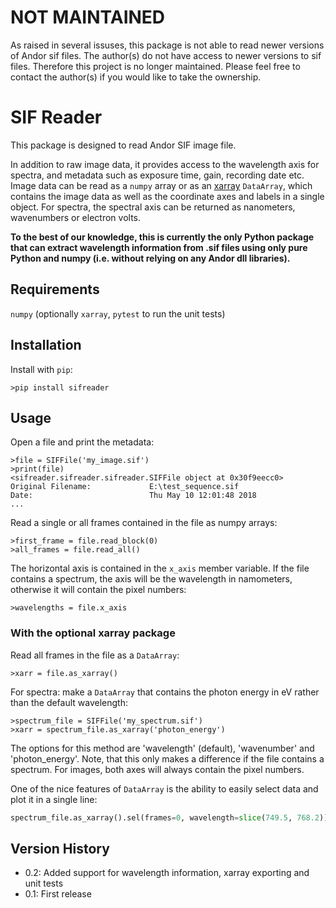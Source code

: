 # NOT MAINTAINED

As raised in several issuses, this package is not able to read newer versions of Andor sif files.
The author(s) do not have access to newer versions to sif files. Therefore this project is no longer
maintained. Please feel free to contact the author(s) if you would like to take the ownership.

# SIF Reader

This package is designed to read Andor SIF image file.

In addition to raw image data, it provides access to the wavelength axis for spectra, and metadata such as
exposure time, gain, recording date etc. Image data can be read as a `numpy` array or as an
[xarray](https://xarray.pydata.org/en/stable/) `DataArray`, which contains the image data as well as the coordinate
axes and labels in a single object. For spectra, the spectral axis can be returned as nanometers, wavenumbers or
electron volts.

**To the best of our knowledge, this is currently the only Python package that can extract wavelength information
from .sif files using only pure Python and numpy (i.e. without relying on any Andor dll libraries).**

## Requirements
`numpy` (optionally `xarray`, `pytest` to run the unit tests)

## Installation
Install with `pip`:
```
>pip install sifreader
```

## Usage

Open a file and print the metadata:

```
>file = SIFFile('my_image.sif')
>print(file)
<sifreader.sifreader.sifreader.SIFFile object at 0x30f9eecc0>
Original Filename:             E:\test_sequence.sif
Date:                          Thu May 10 12:01:48 2018
...
```

Read a single or all frames contained in the file as numpy arrays:
```
>first_frame = file.read_block(0)
>all_frames = file.read_all()
```

The horizontal axis is contained in the `x_axis` member variable. If the file contains a spectrum, the axis will be
the wavelength in namometers, otherwise it will contain the pixel numbers:
```
>wavelengths = file.x_axis
```

### With the optional xarray package

Read all frames in the file as a `DataArray`:
```
>xarr = file.as_xarray()
```

For spectra: make a `DataArray` that contains the photon energy in eV rather than the default wavelength:
```
>spectrum_file = SIFFile('my_spectrum.sif')
>xarr = spectrum_file.as_xarray('photon_energy')
```
The options for this method are 'wavelength' (default), 'wavenumber' and 'photon_energy'. Note, that this only makes a difference
if the file contains a spectrum. For images, both axes will always contain the pixel numbers.

One of the nice features of `DataArray` is the ability to easily select data and plot it in a single line:
```python
spectrum_file.as_xarray().sel(frames=0, wavelength=slice(749.5, 768.2)).plot()
```

## Version History

- 0.2: Added support for wavelength information, xarray exporting and unit tests
- 0.1: First release
